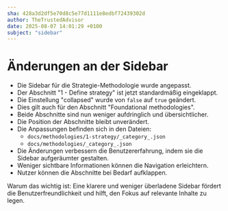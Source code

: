 ```yaml
---
sha: 428a3d2df5e70d8c5e77d1111e8edbf72439302d
author: TheTrustedAdvisor
date: 2025-08-07 14:01:29 +0100
subject: "sidebar"
---
```


  # Änderungen an der Sidebar

- Die Sidebar für die Strategie-Methodologie wurde angepasst.
- Der Abschnitt "1 - Define strategy" ist jetzt standardmäßig eingeklappt.
- Die Einstellung "collapsed" wurde von `false` auf `true` geändert.
- Dies gilt auch für den Abschnitt "Foundational methodologies".
- Beide Abschnitte sind nun weniger aufdringlich und übersichtlicher.
- Die Position der Abschnitte bleibt unverändert.
- Die Anpassungen befinden sich in den Dateien:
  - `docs/methodologies/1-strategy/_category_.json`
  - `docs/methodologies/_category_.json`
- Die Änderungen verbessern die Benutzererfahrung, indem sie die Sidebar aufgeräumter gestalten.
- Weniger sichtbare Informationen können die Navigation erleichtern.
- Nutzer können die Abschnitte bei Bedarf aufklappen.

Warum das wichtig ist: Eine klarere und weniger überladene Sidebar fördert die Benutzerfreundlichkeit und hilft, den Fokus auf relevante Inhalte zu legen.
